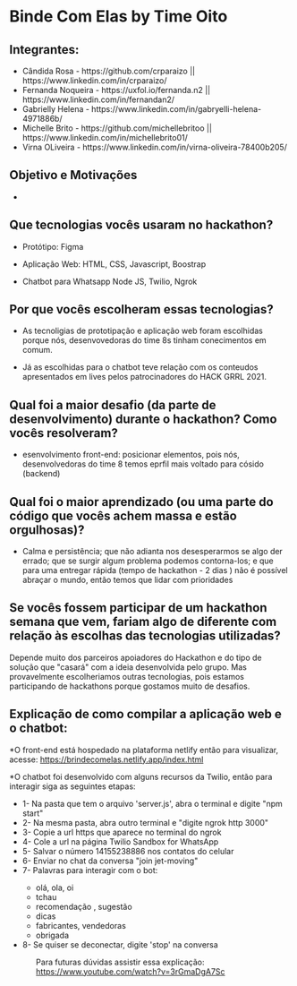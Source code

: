# <h1> Binde Com Elas by Time Oito </h1>

<h2>Integrantes:</h2>
<ul>
<li> Cândida Rosa - https://github.com/crparaizo || https://www.linkedin.com/in/crparaizo/ </li>
<li> Fernanda Noqueira - https://uxfol.io/fernanda.n2  ||  https://www.linkedin.com/in/fernandan2/ </li>
<li> Gabrielly Helena - https://www.linkedin.com/in/gabryelli-helena-4971886b/ </li>
<li> Michelle Brito - https://github.com/michellebritoo  ||  https://www.linkedin.com/in/michellebrito01/ </li>
<li> Virna OLiveira - https://www.linkedin.com/in/virna-oliveira-78400b205/ </li>
</ul>

## Objetivo e Motivações
-

## Que tecnologias vocês usaram no hackathon?
- Protótipo:
Figma

- Aplicação Web:
HTML, CSS, Javascript, Boostrap

- Chatbot para Whatsapp
Node JS, Twilio, Ngrok

## Por que vocês escolheram essas tecnologias?
- As tecnoligias de prototipação e aplicação web foram escolhidas porque nós, desenvovedoras do time 8s tinham conecimentos em comum.

- Já as escolhidas para o chatbot teve relação com os conteudos apresentados em lives pelos patrocinadores do HACK GRRL 2021.

## Qual foi a maior desafio (da parte de desenvolvimento) durante o hackathon? Como vocês resolveram?
- esenvolvimento front-end: posicionar elementos, pois nós, desenvolvedoras do time 8 temos eprfil mais voltado para cósido (backend)

## Qual foi o maior aprendizado (ou uma parte do código que vocês achem massa e estão orgulhosas)?
- Calma e persistência; que não adianta nos desesperarmos se algo der errado; que se surgir algum problema 
podemos contorna-los; e que para uma entregar rápida (tempo de hackathon - 2 dias ) não é possível abraçar o mundo, então temos que lidar com
prioridades

## Se vocês fossem participar de um hackathon semana que vem, fariam algo de diferente com relação às escolhas das tecnologias utilizadas?
Depende muito dos parceiros apoiadores do Hackathon e do tipo de solução que "casará" com a ideia desenvolvida pelo grupo. 
Mas provavelmente escolheriamos outras tecnologias, pois estamos participando de hackathons porque gostamos muito de desafios.



## Explicação de como compilar a aplicação web e o chatbot:

*O front-end está hospedado na plataforma netlify então para visualizar, acesse: https://brindecomelas.netlify.app/index.html

*O chatbot foi desenvolvido com alguns recursos da Twilio, então para interagir siga as seguintes etapas:

<ul>
<li> 1- Na pasta que tem o arquivo 'server.js', abra o terminal e digite "npm start" </li>
<li> 2- Na mesma pasta, abra outro terminal e "digite ngrok http 3000" </li>
<li> 3- Copie a url https que aparece no terminal do ngrok </li>
<li> 4- Cole a url na página Twilio Sandbox for WhatsApp </li>
<li> 5- Salvar o número 14155238886 nos contatos do celular </li>
<li> 6- Enviar no chat da conversa "join jet-moving" </li>
<li> 7- Palavras para interagir com o bot: </li>

<ul>
<li> olá, ola, oi </li>
<li> tchau </li>
<li> recomendação , sugestão </li>
<li >dicas </li>
<li> fabricantes, vendedoras </li>
<li> obrigada </li>
</ul>

<li> 8- Se quiser se deconectar, digite 'stop' na conversa </li>
<ul>

Para futuras dúvidas assistir essa explicação: https://www.youtube.com/watch?v=3rGmaDgA7Sc
